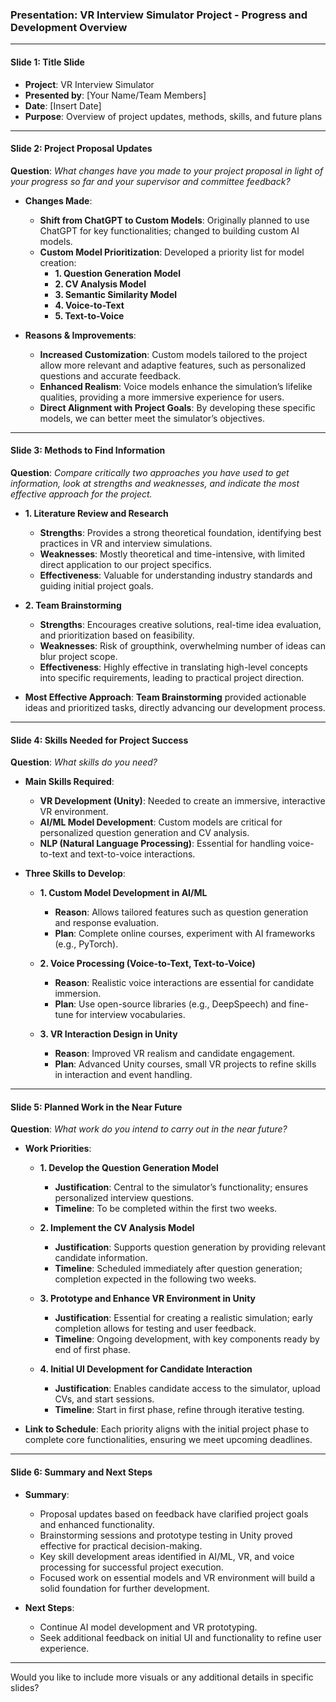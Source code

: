 ### Presentation: VR Interview Simulator Project - Progress and Development Overview

---

#### **Slide 1: Title Slide**
- **Project**: VR Interview Simulator
- **Presented by**: [Your Name/Team Members]
- **Date**: [Insert Date]
- **Purpose**: Overview of project updates, methods, skills, and future plans

---

#### **Slide 2: Project Proposal Updates**
**Question**: *What changes have you made to your project proposal in light of your progress so far and your supervisor and committee feedback?*

- **Changes Made**:
  - **Shift from ChatGPT to Custom Models**: Originally planned to use ChatGPT for key functionalities; changed to building custom AI models.
  - **Custom Model Prioritization**: Developed a priority list for model creation:
    - **1. Question Generation Model**
    - **2. CV Analysis Model**
    - **3. Semantic Similarity Model**
    - **4. Voice-to-Text**
    - **5. Text-to-Voice**

- **Reasons & Improvements**:
  - **Increased Customization**: Custom models tailored to the project allow more relevant and adaptive features, such as personalized questions and accurate feedback.
  - **Enhanced Realism**: Voice models enhance the simulation’s lifelike qualities, providing a more immersive experience for users.
  - **Direct Alignment with Project Goals**: By developing these specific models, we can better meet the simulator’s objectives.

---

#### **Slide 3: Methods to Find Information**
**Question**: *Compare critically two approaches you have used to get information, look at strengths and weaknesses, and indicate the most effective approach for the project.*

- **1. Literature Review and Research**
  - **Strengths**: Provides a strong theoretical foundation, identifying best practices in VR and interview simulations.
  - **Weaknesses**: Mostly theoretical and time-intensive, with limited direct application to our project specifics.
  - **Effectiveness**: Valuable for understanding industry standards and guiding initial project goals.

- **2. Team Brainstorming**
  - **Strengths**: Encourages creative solutions, real-time idea evaluation, and prioritization based on feasibility.
  - **Weaknesses**: Risk of groupthink, overwhelming number of ideas can blur project scope.
  - **Effectiveness**: Highly effective in translating high-level concepts into specific requirements, leading to practical project direction.

- **Most Effective Approach**: **Team Brainstorming** provided actionable ideas and prioritized tasks, directly advancing our development process.

---

#### **Slide 4: Skills Needed for Project Success**
**Question**: *What skills do you need?*

- **Main Skills Required**:
  - **VR Development (Unity)**: Needed to create an immersive, interactive VR environment.
  - **AI/ML Model Development**: Custom models are critical for personalized question generation and CV analysis.
  - **NLP (Natural Language Processing)**: Essential for handling voice-to-text and text-to-voice interactions.

- **Three Skills to Develop**:
  - **1. Custom Model Development in AI/ML**
    - **Reason**: Allows tailored features such as question generation and response evaluation.
    - **Plan**: Complete online courses, experiment with AI frameworks (e.g., PyTorch).

  - **2. Voice Processing (Voice-to-Text, Text-to-Voice)**
    - **Reason**: Realistic voice interactions are essential for candidate immersion.
    - **Plan**: Use open-source libraries (e.g., DeepSpeech) and fine-tune for interview vocabularies.

  - **3. VR Interaction Design in Unity**
    - **Reason**: Improved VR realism and candidate engagement.
    - **Plan**: Advanced Unity courses, small VR projects to refine skills in interaction and event handling.

---

#### **Slide 5: Planned Work in the Near Future**
**Question**: *What work do you intend to carry out in the near future?*

- **Work Priorities**:
  - **1. Develop the Question Generation Model**
    - **Justification**: Central to the simulator’s functionality; ensures personalized interview questions.
    - **Timeline**: To be completed within the first two weeks.

  - **2. Implement the CV Analysis Model**
    - **Justification**: Supports question generation by providing relevant candidate information.
    - **Timeline**: Scheduled immediately after question generation; completion expected in the following two weeks.

  - **3. Prototype and Enhance VR Environment in Unity**
    - **Justification**: Essential for creating a realistic simulation; early completion allows for testing and user feedback.
    - **Timeline**: Ongoing development, with key components ready by end of first phase.

  - **4. Initial UI Development for Candidate Interaction**
    - **Justification**: Enables candidate access to the simulator, upload CVs, and start sessions.
    - **Timeline**: Start in first phase, refine through iterative testing.

- **Link to Schedule**: Each priority aligns with the initial project phase to complete core functionalities, ensuring we meet upcoming deadlines.

---

#### **Slide 6: Summary and Next Steps**
- **Summary**:
  - Proposal updates based on feedback have clarified project goals and enhanced functionality.
  - Brainstorming sessions and prototype testing in Unity proved effective for practical decision-making.
  - Key skill development areas identified in AI/ML, VR, and voice processing for successful project execution.
  - Focused work on essential models and VR environment will build a solid foundation for further development.

- **Next Steps**:
  - Continue AI model development and VR prototyping.
  - Seek additional feedback on initial UI and functionality to refine user experience.

---

Would you like to include more visuals or any additional details in specific slides?
